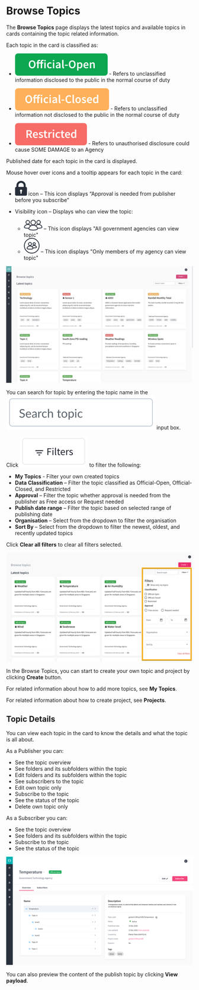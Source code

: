 
# Browse Topics

The **Browse Topics** page displays the latest topics and available topics in cards containing the topic related information. 

Each topic in the card is classified as:


- ![Image not Available](/assets/icon1.png) - Refers to unclassified information disclosed to the public in the normal course of duty

- ![Image not Available](/assets/icon2.png) - Refers to unclassified information not disclosed to the public in the normal course of duty

- ![Image not Available](/assets/icon3.png) - Refers to unauthorised disclosure could cause SOME DAMAGE to an Agency


Published date for each topic in the card is displayed. 

Mouse hover over icons and a tooltip appears for each topic in the card: 

- ![Image not Available](/assets/icon4.png) icon – This icon displays “Approval is needed from publisher before you subscribe” 

- Visibility icon – Displays who can view the topic: 
  - ![Image not Available](/assets/icon5.png) – This icon displays "All government agencies can view topic"
  - ![Image not Available](/assets/icon6.png) – This icon displays "Only members of my agency can view topic" 

  
![Image not Available](/assets/Fig28.png)   

You can search for topic by entering the topic name in the ![Image not Available](/assets/icon7.png) input box. 

Click ![Image not Available](/assets/icon8.png) to filter the following:

- **My Topics** - Filter your own created topics
- **Data Classification** – Filter the topic classified as Official-Open, Official-Closed, and Restricted
- **Approval** – Filter the topic whether approval is needed from the publisher as Free access or Request needed
- **Publish date range** – Filter the topic based on selected range of publishing date
- **Organisation** – Select from the dropdown to filter the organisation 
- **Sort By** – Select from the dropdown to filter the newest, oldest, and recently updated topics

Click **Clear all filters** to clear all filters selected.

![Image not Available](/assets/Fig29a.png)


In the Browse Topics, you can start to create your own topic and project by clicking **Create** button. 

For related information about how to add more topics, see **My Topics**. 

For related information about how to create project, see **Projects**.

## Topic Details

You can view each topic in the card to know the details and what the topic is all about. 

As a Publisher you can:

- See the topic overview
- See folders and its subfolders within the topic
- Edit folders and its subfolders within the topic
- See subscribers to the topic
- Edit own topic only
- Subscribe to the topic
- See the status of the topic
- Delete own topic only

As a Subscriber you can:

- See the topic overview
- See folders and its subfolders within the topic
- Subscribe to the topic
- See the status of the topic

![Image not Available](/assets/Fig30.png)

You can also preview the content of the publish topic by clicking **View payload**. 


